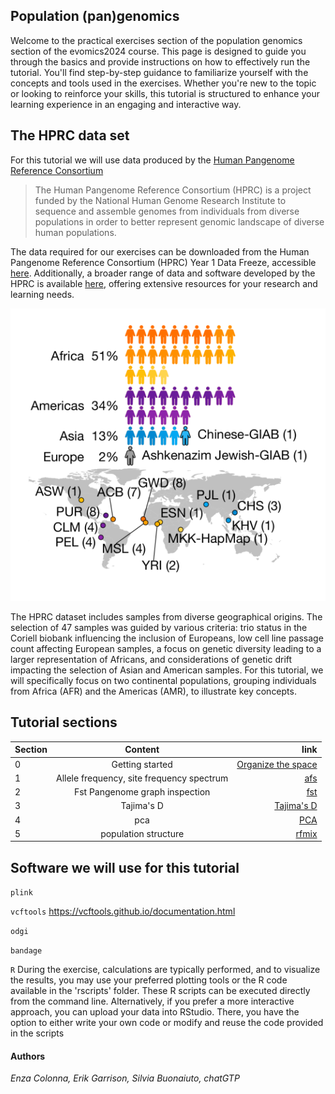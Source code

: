 ## Population (pan)genomics 

Welcome to the practical exercises section of the population genomics section of the evomics2024 course. This page is designed to guide you through the basics and provide instructions on how to effectively run the tutorial. You'll find step-by-step guidance to familiarize yourself with the concepts and tools used in the exercises. Whether you're new to the topic or looking to reinforce your skills, this tutorial is structured to enhance your learning experience in an engaging and interactive way. 


## The HPRC data set 
For this tutorial we will use data produced by the [Human Pangenome Reference Consortium](https://humanpangenome.org/)

> The Human Pangenome Reference Consortium (HPRC) is a project funded by the National Human Genome Research Institute to sequence and assemble genomes from individuals from diverse populations in order to better represent genomic landscape of diverse human populations.

The data required for our exercises can be downloaded from the Human Pangenome Reference Consortium (HPRC) Year 1 Data Freeze, accessible [here](https://github.com/human-pangenomics/HPP_Year1_Data_Freeze_v1.0). Additionally, a broader range of data and software developed by the HPRC is available [here](https://github.com/human-pangenomics), offering extensive resources for your research and learning needs.



![hprcpop](img/hprcpops.png)


The HPRC dataset includes samples from diverse geographical origins. The selection of 47 samples was guided by various criteria: trio status in the Coriell biobank influencing the inclusion of Europeans, low cell line passage count affecting European samples, a focus on genetic diversity leading to a larger representation of Africans, and considerations of genetic drift impacting the selection of Asian and American samples. For this tutorial, we will specifically focus on two continental populations, grouping individuals from Africa (AFR) and the Americas (AMR), to illustrate key concepts.

<!---  https://www.nature.com/articles/s41586-023-05896-x#Fig1-->

## Tutorial sections
<a name="sec"></a>

|Section | Content | link |
|--------------|:-----:|-----------:|
|0 | Getting started |[Organize the space](tutorialsections/0.repoData.md) |
|1 | Allele frequency, site frequency spectrum | [afs](tutorialsections/1.afs.md)| 
|2 | Fst Pangenome graph inspection| [fst](tutorialsections/1.fst.md)| 
|3 | Tajima's D | [Tajima's D](tutorialsections/1.fst.md)| 
|4 | pca  | [PCA](tutorialsections/1.fst.md)| 
|5 | population structure  | [rfmix]()| 



## Software we will use for this tutorial 

`plink` 

`vcftools` https://vcftools.github.io/documentation.html

`odgi` 

`bandage` 


`R` During the exercise, calculations are typically performed, and to visualize the results, you may use your preferred plotting tools or the R code available in the 'rscripts' folder. These R scripts can be executed directly from the command line. Alternatively, if you prefer a more interactive approach, you can upload your data into RStudio. There, you have the option to either write your own code or modify and reuse the code provided in the scripts

#### Authors 

_Enza Colonna, Erik Garrison, Silvia Buonaiuto, chatGTP_ 